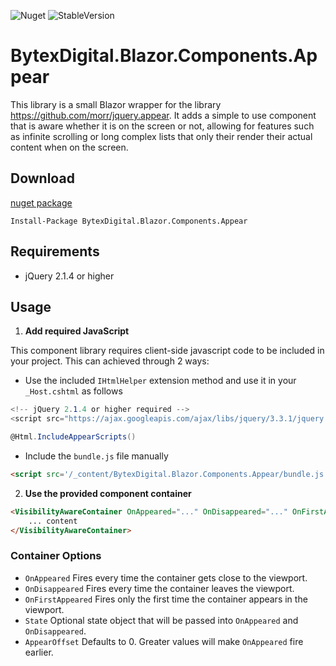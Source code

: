 ![Nuget](https://img.shields.io/nuget/v/BytexDigital.Blazor.Components.Appear.svg?style=flat-square)
![StableVersion](https://img.shields.io/badge/stable_version-v1.0.2-green.svg?style=flat-square)

# BytexDigital.Blazor.Components.Appear

This library is a small Blazor wrapper for the library https://github.com/morr/jquery.appear.
It adds a simple to use component that is aware whether it is on the screen or not, allowing for features such as infinite scrolling or long complex lists that only their render their actual content when on the screen.

## Download

[nuget package](https://www.nuget.org/packages/BytexDigital.Blazor.Components.Appear/)

```
Install-Package BytexDigital.Blazor.Components.Appear
```

## Requirements

- jQuery 2.1.4 or higher

## Usage

1. **Add required JavaScript**

This component library requires client-side javascript code to be included in your project.
This can achieved through 2 ways:

- Use the included `IHtmlHelper` extension method and use it in your `_Host.cshtml` as follows
```csharp
<!-- jQuery 2.1.4 or higher required -->
<script src="https://ajax.googleapis.com/ajax/libs/jquery/3.3.1/jquery.min.js"></script>

@Html.IncludeAppearScripts()
```

- Include the `bundle.js` file manually
```html
<script src='/_content/BytexDigital.Blazor.Components.Appear/bundle.js'></script>
```


2. **Use the provided component container**

```html
<VisibilityAwareContainer OnAppeared="..." OnDisappeared="..." OnFirstAppeared="...">
    ... content
</VisibilityAwareContainer>
```

### Container Options
- `OnAppeared` Fires every time the container gets close to the viewport.
- `OnDisappeared` Fires every time the container leaves the viewport.
- `OnFirstAppeared` Fires only the first time the container appears in the viewport.
- `State` Optional state object that will be passed into `OnAppeared` and `OnDisappeared`.
- `AppearOffset` Defaults to 0. Greater values will make `OnAppeared` fire earlier.
